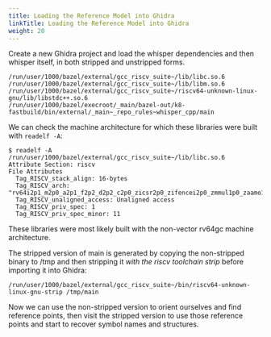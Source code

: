 ```yaml
---
title: Loading the Reference Model into Ghidra
linkTitle: Loading the Reference Model into Ghidra
weight: 20
---
```


Create a new Ghidra project and load the whisper dependencies and then whisper itself, in both stripped and unstripped forms.

```text
/run/user/1000/bazel/external/gcc_riscv_suite~/lib/libc.so.6
/run/user/1000/bazel/external/gcc_riscv_suite~/lib/libm.so.6
/run/user/1000/bazel/external/gcc_riscv_suite~/riscv64-unknown-linux-gnu/lib/libstdc++.so.6
/run/user/1000/bazel/execroot/_main/bazel-out/k8-fastbuild/bin/external/_main~_repo_rules~whisper_cpp/main
```

We can check the machine architecture for which these libraries were built with `readelf -A`:

```console
$ readelf -A /run/user/1000/bazel/external/gcc_riscv_suite~/lib/libc.so.6
Attribute Section: riscv
File Attributes
  Tag_RISCV_stack_align: 16-bytes
  Tag_RISCV_arch: "rv64i2p1_m2p0_a2p1_f2p2_d2p2_c2p0_zicsr2p0_zifencei2p0_zmmul1p0_zaamo1p0_zalrsc1p0"
  Tag_RISCV_unaligned_access: Unaligned access
  Tag_RISCV_priv_spec: 1
  Tag_RISCV_priv_spec_minor: 11
```

These libraries were most likely built with the non-vector rv64gc machine architecture.

The stripped version of main is generated by copying the non-stripped binary to /tmp and then stripping it
*with the riscv toolchain strip* before importing it into Ghidra:

```console
/run/user/1000/bazel/external/gcc_riscv_suite~/bin/riscv64-unknown-linux-gnu-strip /tmp/main
```

Now we can use the non-stripped version to orient ourselves and find reference points, then visit the stripped
version to use those reference points and start to recover symbol names and structures.
